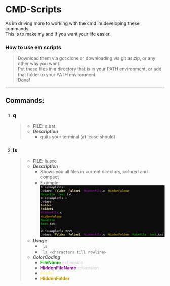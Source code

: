 # CMD-Scripts
As im driving more to working with the cmd im developing these commands.  
This is to make my and if you want your life easier.

### How to use em scripts
>Download them via got clone or downloading via git as zip, or any other way you want.  
>Put these files in a directory that is in your PATH environment, or add that folder to your PATH environment.  
>Done!
  
---
## Commands:
1. ### q
    > * **FILE**: q.bat  
    > * ***Description***  
    >   * quits your terminal (at lease should)
2. ### ls
    >* **FILE**: ls.exe
    >* ***Description***  
    >   * Shows you all files in current directory, colored and compact
    >   * Example:  
    >       ![ls-command-example](https://raw.githubusercontent.com/Delici0u-s/cmd-Scripts/refs/heads/master/Show_Example_Files_Github/OtherFiles/ls_Example.png)
    >* ***Usage***
    >   * ``` ls```
    >   * ``` ls <characters till newline>```
    >* ***ColorCoding***
    >   * **<span style="color:rgb(19, 157, 14)">FileName</span>**<span style="color:rgb(204, 204, 204)">.extiension</span>
    >   * **<span style="color:rgb(134, 23, 150)">HiddenFileName</span>**<span style="color:rgb(204, 204, 204)">.extiension</span>
    >   * **<span style="color:rgb(249, 241, 165)">Folder</span>**
    >   * **<span style="color:rgb(193, 156, 0)">HiddenFolder</span>**